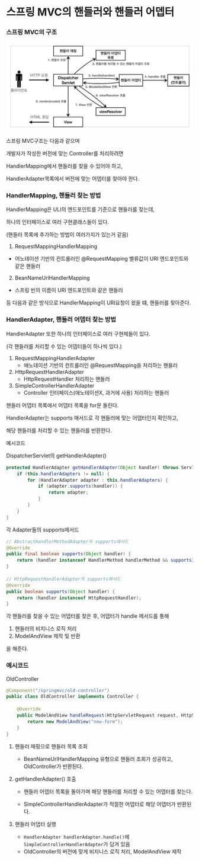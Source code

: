 # 스프링 MVC의 핸들러와 핸들러 어뎁터

### 스프링 MVC의 구조

![image-20230829172255705](img/image-20230829172255705.png)

스프링 MVC구조는 다음과 같으며

개발자가 작성한 버전에 맞는 Controller를 처리하려면

HandlerMapping에서 핸들러를 찾을 수 있어야 하고,

HandlerAdapter목록에서 버전에 맞는 어뎁터를 찾아야 한다.





### HandlerMapping, 핸들러 찾는 방법

HandlerMapping은 ULI의 엔드포인트를 기준으로 핸들러를 찾는데,

하나의 인터페이스로 여러 구현클래스들이 있다.

(핸들러 목록에 추가하는 방법이 여러가지가 있는거 같음)



1. RequestMappingHandlerMapping

- 어노테이션 기반의 컨트롤러인 @RequestMapping 벨류값이 URI 엔드포인트와 같은 핸들러

2. BeanNameUrlHandlerMapping

- 스프링 빈의 이름이 URI 엔드포인트와 같은 핸들러



등 다음과 같은 방식으로 HandlerMapping이 URI요청이 왔을 떄, 핸들러를 찾아준다.



### HandlerAdapter, 핸들러 어뎁터 찾는 방법

HandlerAdapter 또한 하나의 인터페이스로 여러 구현체들이 있다.

(각 핸들러를 처리할 수 있는 어뎁터들이 하나씩 있다.)



1. RequestMappingHandlerAdapter
   - 애노테이션 기반의 컨트롤러인 @RequestMapping을 처리하는 핸들러
2. HttpRequestHandlerAdapter
   - HttpRequestHandler 처리하는 핸들러
3. SimpleControllerHandlerAdapter
   - Controller 인터페이스(애노테이션X, 과거에 사용) 처리하는 핸들러



핸들러 어뎁터 목록에서 어뎁터 목록을 for문 돌린다.

HandlerAdapter는 supports 매서드로 각 핸들러에 맞는 어뎁터인지 확인하고,

해당 핸들러를 처리할 수 있는 핸들러를 반환한다.



예시코드

DispatcherServlet의 getHandlerAdapter()

```java
protected HandlerAdapter getHandlerAdapter(Object handler) throws ServletException {
    if (this.handlerAdapters != null) {
        for (HandlerAdapter adapter : this.handlerAdapters) {
            if (adapter.supports(handler)) {
                return adapter;
            }
        }
    }
}
```

각 Adapter들의 supports메서드

```java
// AbstractHandlerMethodAdapter의 supports메서드
@Override
public final boolean supports(Object handler) {
    return (handler instanceof HandlerMethod handlerMethod && supportsInternal(handlerMethod));
}

// HttpRequestHandlerAdapter의 supports메서드
@Override
public boolean supports(Object handler) {
    return (handler instanceof HttpRequestHandler);
}
```





각 핸들러를 찾을 수 있는 어뎁터를 찾은 후, 어뎁터가 handle 메서드를 통해

1. 핸들러의 비지니스 로직 처리
2. ModelAndView 제작 및 반환

을 해준다.



### 예시코드

OldController

```java
@Component("/springmvc/old-controller")
public class OldController implements Controller {
    
    @Override
    public ModelAndView handleRequest(HttpServletRequest request, HttpServletResponse response) throws Exception {
        return new ModelAndView("new-form");
    }
}
```



1. 핸들러 매핑으로 핸들러 목록 조회
   - BeanNameUrlHandlerMapping 유형으로 핸들러 조회가 성공하고, OldController가 반환된다.

2. getHandlerAdapter() 호출

   - 핸들러 어뎁터 목록을 돌아가며 해당 핸들러를 처리할 수 있는 어뎁터를 찾는다.

   - SimpleControllerHandlerAdapter가 적절한 어뎁터로 해당 어뎁터가 반환된다.

3. 핸들러 어댑터 실행
   - `HandlerAdapter handlerAdapter.handle()`에 `SimpleControllerHandlerAdapter`가 담겨 있음
   - OldController의 버전에 맞게 비지니스 로직 처리, ModelAndView 제작